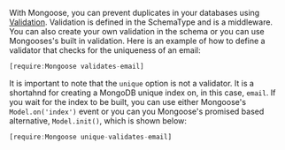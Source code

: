 With Mongoose, you can prevent duplicates in your databases using [Validation](https://mongoosejs.com/docs/validation.html). Validation is defined in the SchemaType and is a middleware. You can also create your own validation in the schema or you can use Mongooses's built in validation. Here is an example of how to define a validator that checks for the uniqueness of an email:

```javascript
[require:Mongoose validates-email]
```

It is important to note that the `unique` option is not a validator. It is a shortahnd for creating a MongoDB unique index on, in this case, `email`. If you wait for the index to be built, you can use either Mongoose's `Model.on('index')` event or you can you Mongoose's promised based alternative, `Model.init()`, which is shown below:

```javascript
[require:Mongoose unique-validates-email]
```
